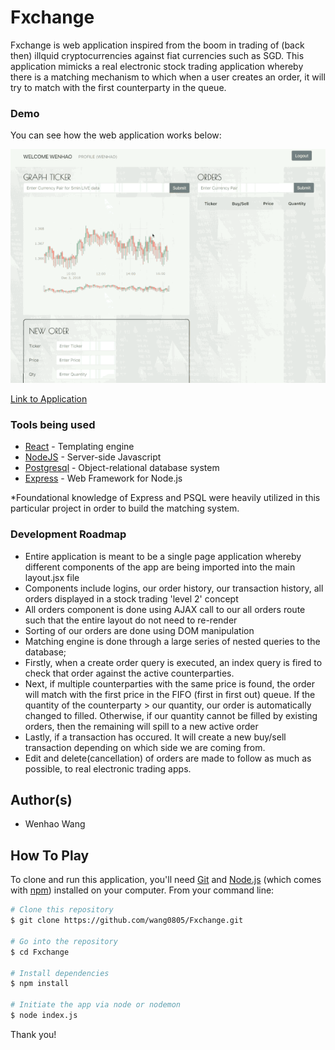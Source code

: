 # Fxchange

Fxchange is web application inspired from the boom in trading of (back then) illquid cryptocurrencies against fiat currencies such as SGD. This application mimicks a real electronic stock trading application whereby there is a matching mechanism to which when a user creates an order, it will try to match with the first counterparty in the queue.

### Demo

You can see how the web application works below:

![GIF](https://github.com/wang0805/fxchange/blob/master/public/images/02.gif)

[Link to Application](https://enigmatic-basin-19796.herokuapp.com/)

### Tools being used
- [React](https://reactjs.org/) - Templating engine
- [NodeJS](http://nodejs.org) - Server-side Javascript
- [Postgresql](https://www.postgresql.org/) - Object-relational database system
- [Express](https://expressjs.com/) - Web Framework for Node.js

*Foundational knowledge of Express and PSQL were heavily utilized in this particular project in order to build the matching system. 

### Development Roadmap

- Entire application is meant to be a single page application whereby different components of the app are being imported into the main layout.jsx file
- Components include logins, our order history, our transaction history, all orders displayed in a stock trading 'level 2' concept
- All orders component is done using AJAX call to our all orders route such that the entire layout do not need to re-render
- Sorting of our orders are done using DOM manipulation
- Matching engine is done through a large series of nested queries to the database;
- Firstly, when a create order query is executed, an index query is fired to check that order against the active counterparties.
- Next, if multiple counterparties with the same price is found, the order will match with the first price in the FIFO (first in first out) queue. If the quantity of the counterparty > our quantity, our order is automatically changed to filled. Otherwise, if our quantity cannot be filled by existing orders, then the remaining will spill to a new active order
- Lastly, if a transaction has occured. It will create a new buy/sell transaction depending on which side we are coming from.
- Edit and delete(cancellation) of orders are made to follow as much as possible, to real electronic trading apps. 

## Author(s)

- Wenhao Wang

## How To Play

To clone and run this application, you'll need [Git](https://git-scm.com) and [Node.js](https://nodejs.org/en/download/) (which comes with [npm](http://npmjs.com)) installed on your computer. From your command line:

```bash
# Clone this repository
$ git clone https://github.com/wang0805/Fxchange.git

# Go into the repository
$ cd Fxchange

# Install dependencies
$ npm install

# Initiate the app via node or nodemon
$ node index.js
```

Thank you!
